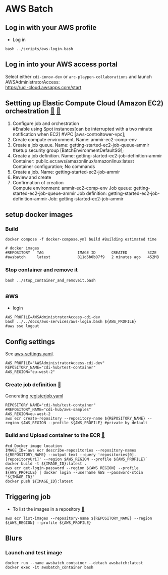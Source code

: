 # AWS Batch

## Log in with your AWS profile
* Log in
```
bash ../scripts/aws-login.bash 
```

## Log in into your AWS access portal
Select either `cdi-innov-dev` or `arc-playpen-collaborations` and launch AWSAdministratorAccess:    
https://ucl-cloud.awsapps.com/start


## Settting up Elastic Compute Cloud (Amazon EC2) orchestration [:link:](https://docs.aws.amazon.com/batch/latest/userguide/getting-started-ec2.html) [:link:](https://eu-west-2.console.aws.amazon.com/batch/home?region=eu-west-2#wizard)
1. Configure job and orchestration   
    #Enable using Spot instances[can be interrupted with a two minute notification when EC2]
    #VPC [aws-controltower-vpc]; 
2. Create compute environment. Name: ammir-ec2-comp-env   
3. Create a job queue. Name:  getting-started-ec2-job-queue-ammir   
    #setup security group [BatchEnvironmentDefaultSG]; 
4. Create a job definition. Name: getting-started-ec2-job-definition-ammir   
    Container: public.ecr.aws/amazonlinux/amazonlinux:latest    
    Container configuration; No commands
5. Create a job. Name: getting-started-ec2-job-ammir    
6. Review and create   
7. Confirmation of creation    
    Compute environment: ammir-ec2-comp-env 
    Job queue: getting-started-ec2-job-queue-ammir 
    Job definition: getting-started-ec2-job-definition-ammir 
    Job: getting-started-ec2-job-ammir 

## setup docker images
### Build
```
docker compose -f docker-compose.yml build #Building estimated time

# docker images
#REPOSITORY   TAG               IMAGE ID       CREATED         SIZE
#awsbatch     latest            811d5b0b07f9   2 minutes ago   452MB
```

### Stop container and remove it
```
bash ../stop_container_and_removeit.bash
```

## aws
* login
```
AWS_PROFILE=AWSAdministratorAccess-cdi-dev
bash ../../docs/aws-services/aws-login.bash ${AWS_PROFILE}
#aws sso logout 
```


## Config settings
See [aws-settings.yaml](../configs/aws-settings.yaml).
```
AWS_PROFILE="AWSAdministratorAccess-cdi-dev"
REPOSITORY_NAME="cdi-hub/test-container"
AWS_REGION="eu-west-2"
```

### Create job definition [:link:](https://eu-west-2.console.aws.amazon.com/batch/home?region=eu-west-2#job-definition/ec2/new) 
Generating [registerjob.yaml](configs/registerjob.yaml)
```
REPOSITORY_NAME="cdi-hub/test-container" 
#REPOSITORY_NAME="cdi-hub/aws-samples"
AWS_REGION=eu-west-2 
aws ecr create-repository --repository-name ${REPOSITORY_NAME} --region $AWS_REGION --profile ${AWS_PROFILE} #private by default
```

### Build and Upload container to the ECR [:link:](https://docs.aws.amazon.com/AmazonECR/latest/userguide/docker-push-ecr-image.html)
```
#cd Docker image location
IMAGE_ID=`aws ecr describe-repositories --repository-names ${REPOSITORY_NAME} --output text --query 'repositories[0].[repositoryUri]' --region $AWS_REGION --profile ${AWS_PROFILE}` 
docker build -t ${IMAGE_ID}:latest . 
aws ecr get-login-password --region ${AWS_REGION} --profile ${AWS_PROFILE} | docker login --username AWS --password-stdin "${IMAGE_ID}"  
docker push ${IMAGE_ID}:latest 
```

## Triggering job
* To list the images in a repository [:link:](https://docs.aws.amazon.com/cli/latest/reference/ecr/create-repository.html)
```
aws ecr list-images --repository-name ${REPOSITORY_NAME} --region ${AWS_REGION} --profile ${AWS_PROFILE}
```


## Blurs
### Launch and test image
```
docker run --name awsbatch_container --detach awsbatch:latest
docker exec -it awsbatch_container bash
```


